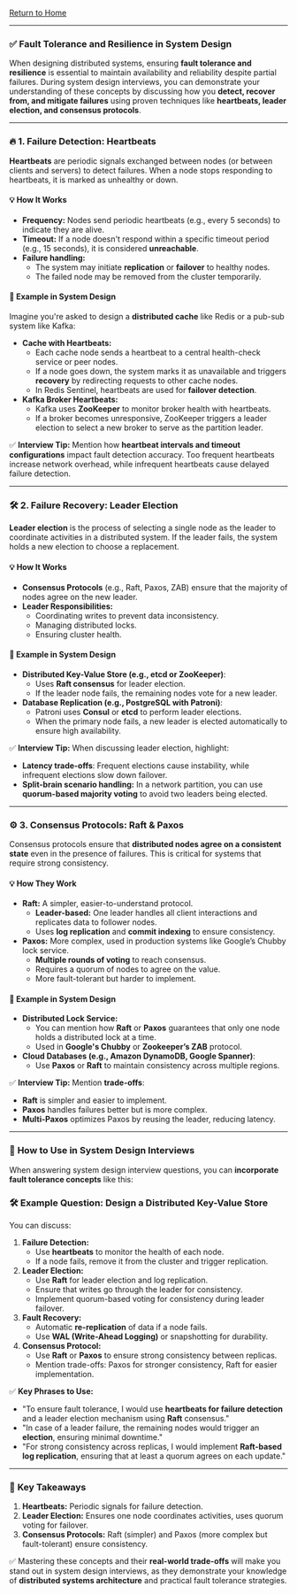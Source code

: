 [Return to Home](https://github.com/shashwatsai/dist-sys-blueprint)

---
### ✅ **Fault Tolerance and Resilience in System Design**

When designing distributed systems, ensuring **fault tolerance and resilience** is essential to maintain availability and reliability despite partial failures. During system design interviews, you can demonstrate your understanding of these concepts by discussing how you **detect, recover from, and mitigate failures** using proven techniques like **heartbeats, leader election, and consensus protocols**.

---

### 🔥 **1. Failure Detection: Heartbeats**
**Heartbeats** are periodic signals exchanged between nodes (or between clients and servers) to detect failures. When a node stops responding to heartbeats, it is marked as unhealthy or down.

#### 💡 **How It Works**
- **Frequency:** Nodes send periodic heartbeats (e.g., every 5 seconds) to indicate they are alive.
- **Timeout:** If a node doesn't respond within a specific timeout period (e.g., 15 seconds), it is considered **unreachable**.
- **Failure handling:**
    - The system may initiate **replication** or **failover** to healthy nodes.
    - The failed node may be removed from the cluster temporarily.

#### 🚀 **Example in System Design**
Imagine you're asked to design a **distributed cache** like Redis or a pub-sub system like Kafka:
- **Cache with Heartbeats:**
    - Each cache node sends a heartbeat to a central health-check service or peer nodes.
    - If a node goes down, the system marks it as unavailable and triggers **recovery** by redirecting requests to other cache nodes.
    - In Redis Sentinel, heartbeats are used for **failover detection**.
- **Kafka Broker Heartbeats:**
    - Kafka uses **ZooKeeper** to monitor broker health with heartbeats.
    - If a broker becomes unresponsive, ZooKeeper triggers a leader election to select a new broker to serve as the partition leader.

✅ **Interview Tip:** Mention how **heartbeat intervals and timeout configurations** impact fault detection accuracy. Too frequent heartbeats increase network overhead, while infrequent heartbeats cause delayed failure detection.

---

### 🛠️ **2. Failure Recovery: Leader Election**
**Leader election** is the process of selecting a single node as the leader to coordinate activities in a distributed system. If the leader fails, the system holds a new election to choose a replacement.

#### 💡 **How It Works**
- **Consensus Protocols** (e.g., Raft, Paxos, ZAB) ensure that the majority of nodes agree on the new leader.
- **Leader Responsibilities:**
    - Coordinating writes to prevent data inconsistency.
    - Managing distributed locks.
    - Ensuring cluster health.

#### 🚀 **Example in System Design**
- **Distributed Key-Value Store (e.g., etcd or ZooKeeper)**:
    - Uses **Raft consensus** for leader election.
    - If the leader node fails, the remaining nodes vote for a new leader.
- **Database Replication (e.g., PostgreSQL with Patroni)**:
    - Patroni uses **Consul** or **etcd** to perform leader elections.
    - When the primary node fails, a new leader is elected automatically to ensure high availability.

✅ **Interview Tip:** When discussing leader election, highlight:
- **Latency trade-offs**: Frequent elections cause instability, while infrequent elections slow down failover.
- **Split-brain scenario handling:** In a network partition, you can use **quorum-based majority voting** to avoid two leaders being elected.

---

### ⚙️ **3. Consensus Protocols: Raft & Paxos**
Consensus protocols ensure that **distributed nodes agree on a consistent state** even in the presence of failures. This is critical for systems that require strong consistency.

#### 💡 **How They Work**
- **Raft:** A simpler, easier-to-understand protocol.
    - **Leader-based:** One leader handles all client interactions and replicates data to follower nodes.
    - Uses **log replication** and **commit indexing** to ensure consistency.
- **Paxos:** More complex, used in production systems like Google’s Chubby lock service.
    - **Multiple rounds of voting** to reach consensus.
    - Requires a quorum of nodes to agree on the value.
    - More fault-tolerant but harder to implement.

#### 🚀 **Example in System Design**
- **Distributed Lock Service:**
    - You can mention how **Raft** or **Paxos** guarantees that only one node holds a distributed lock at a time.
    - Used in **Google's Chubby** or **Zookeeper’s ZAB** protocol.
- **Cloud Databases (e.g., Amazon DynamoDB, Google Spanner)**:
    - Use **Paxos** or **Raft** to maintain consistency across multiple regions.

✅ **Interview Tip:** Mention **trade-offs**:
- **Raft** is simpler and easier to implement.
- **Paxos** handles failures better but is more complex.
- **Multi-Paxos** optimizes Paxos by reusing the leader, reducing latency.

---

### 🌟 **How to Use in System Design Interviews**

When answering system design interview questions, you can **incorporate fault tolerance concepts** like this:

### 🛠️ **Example Question: Design a Distributed Key-Value Store**
You can discuss:
1. **Failure Detection:**
    - Use **heartbeats** to monitor the health of each node.
    - If a node fails, remove it from the cluster and trigger replication.
2. **Leader Election:**
    - Use **Raft** for leader election and log replication.
    - Ensure that writes go through the leader for consistency.
    - Implement quorum-based voting for consistency during leader failover.
3. **Fault Recovery:**
    - Automatic **re-replication** of data if a node fails.
    - Use **WAL (Write-Ahead Logging)** or snapshotting for durability.
4. **Consensus Protocol:**
    - Use **Raft** or **Paxos** to ensure strong consistency between replicas.
    - Mention trade-offs: Paxos for stronger consistency, Raft for easier implementation.

✅ **Key Phrases to Use:**
- "To ensure fault tolerance, I would use **heartbeats for failure detection** and a leader election mechanism using **Raft** consensus."
- "In case of a leader failure, the remaining nodes would trigger an **election**, ensuring minimal downtime."
- "For strong consistency across replicas, I would implement **Raft-based log replication**, ensuring that at least a quorum agrees on each update."

---

### 🚀 **Key Takeaways**
1. **Heartbeats:** Periodic signals for failure detection.
2. **Leader Election:** Ensures one node coordinates activities, uses quorum voting for failover.
3. **Consensus Protocols:** Raft (simpler) and Paxos (more complex but fault-tolerant) ensure consistency.

✅ Mastering these concepts and their **real-world trade-offs** will make you stand out in system design interviews, as they demonstrate your knowledge of **distributed systems architecture** and practical fault tolerance strategies.